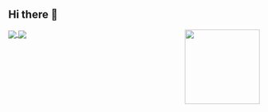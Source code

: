 ## Hi there 👋

<a href="https://github.com/TuanKietTran">
  <img align="center" src="https://github-readme-stats.vercel.app/api/top-langs/?username=TuanKietTran&layout=compact&theme=transparent" />
</a>
<a href="https://github.com/TuanKietTran">
  <img align="center" src="https://github-readme-stats.vercel.app/api?username=TuanKietTran&show_icons=true&theme=transparent&hide_title&hide=stars" />
</a>
<img align="right" height=150 src="https://i.pinimg.com/736x/8a/7a/6f/8a7a6f5a478454ade0e59dd01611fe14.jpg"  />
